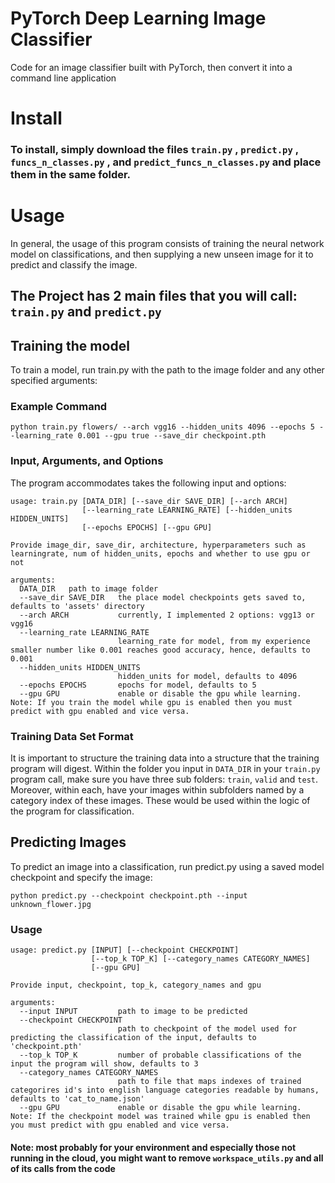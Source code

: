 # PyTorch Deep Learning Image Classifier

Code for an image classifier built with PyTorch, then convert it into a command line application

# Install

### To install, simply download the files `train.py` , `predict.py` , `funcs_n_classes.py` , and `predict_funcs_n_classes.py` and place them in the same folder.

# Usage

In general, the usage of this program consists of training the neural network model on classifications, and then supplying a new unseen image for it to predict and classify the image.

## The Project has 2 main files that you will call: `train.py` and `predict.py`

## Training the model
To train a model, run train.py with the path to the image folder and any other specified arguments:

### Example Command
```
python train.py flowers/ --arch vgg16 --hidden_units 4096 --epochs 5 --learning_rate 0.001 --gpu true --save_dir checkpoint.pth
```

### Input, Arguments, and Options
The program accommodates takes the following input and options:

```
usage: train.py [DATA_DIR] [--save_dir SAVE_DIR] [--arch ARCH]
                [--learning_rate LEARNING_RATE] [--hidden_units HIDDEN_UNITS]
                [--epochs EPOCHS] [--gpu GPU]
                
Provide image_dir, save_dir, architecture, hyperparameters such as
learningrate, num of hidden_units, epochs and whether to use gpu or not

arguments:
  DATA_DIR   path to image folder
  --save_dir SAVE_DIR   the place model checkpoints gets saved to, defaults to 'assets' directory
  --arch ARCH           currently, I implemented 2 options: vgg13 or vgg16
  --learning_rate LEARNING_RATE
                        learning_rate for model, from my experience smaller number like 0.001 reaches good accuracy, hence, defaults to 0.001
  --hidden_units HIDDEN_UNITS
                        hidden_units for model, defaults to 4096
  --epochs EPOCHS       epochs for model, defaults to 5
  --gpu GPU             enable or disable the gpu while learning. Note: If you train the model while gpu is enabled then you must predict with gpu enabled and vice versa.
```

### Training Data Set Format
It is important to structure the training data into a structure that the training program will digest. Within the folder you input in `DATA_DIR` in your `train.py` program call, make sure you have three sub folders: `train`, `valid` and `test`. Moreover, within each, have your images within subfolders named by a category index of these images. These would be used within the logic of the program for classification. 

## Predicting Images 
To predict an image into a classification, run predict.py using a saved model checkpoint and specify the image:
```
python predict.py --checkpoint checkpoint.pth --input unknown_flower.jpg
```

### Usage
```
usage: predict.py [INPUT] [--checkpoint CHECKPOINT]
                  [--top_k TOP_K] [--category_names CATEGORY_NAMES]
                  [--gpu GPU]

Provide input, checkpoint, top_k, category_names and gpu

arguments:
  --input INPUT         path to image to be predicted
  --checkpoint CHECKPOINT
                        path to checkpoint of the model used for predicting the classification of the input, defaults to 'checkpoint.pth'
  --top_k TOP_K         number of probable classifications of the input the program will show, defaults to 3
  --category_names CATEGORY_NAMES
                        path to file that maps indexes of trained categorires id's into english language categories readable by humans, defaults to 'cat_to_name.json'
  --gpu GPU             enable or disable the gpu while learning. Note: If the checkpoint model was trained while gpu is enabled then you must predict with gpu enabled and vice versa.
```


#### Note: most probably for your environment and especially those not running in the cloud, you might want to remove `workspace_utils.py` and all of its calls from the code
